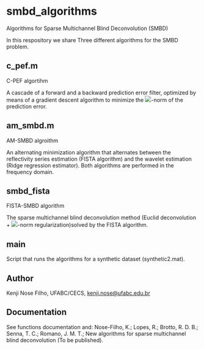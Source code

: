 # smbd_algorithms
Algorithms for Sparse Multichannel Blind Deconvolution (SMBD)

In this respository we share Three different algorithms for the SMBD problem.

## c_pef.m

C-PEF algortihm

A cascade of a forward and a backward prediction error filter, optimized by means of a gradient descent algorithm to minimize the <img src="https://render.githubusercontent.com/render/math?math=\ell_1">-norm of the prediction error.

## am_smbd.m

AM-SMBD algroithm

An alternating minimization algorithm that alternates between the reflectivity series estimation (FISTA algorithm) and the wavelet estimation (Ridge regression estimator). Both algorithms are performed in the frequency domain.

## smbd_fista

FISTA-SMBD algorithm

The sparse multichannel blind deconvolution method (Euclid deconvolution + <img src="https://render.githubusercontent.com/render/math?math=\ell_1">-norm regularization)solved by the FISTA algorithm.

## main

Script that runs the algorithms for a synthetic dataset (synthetic2.mat).

## Author

Kenji Nose Filho, UFABC/CECS, kenji.nose@ufabc.edu.br

## Documentation

See functions documentation and:
Nose-Filho, K.; Lopes, R.; Brotto, R. D. B.; Senna, T. C.; Romano, J. M. T.; New algorithms for sparse multichannel blind deconvolution (To be published).
